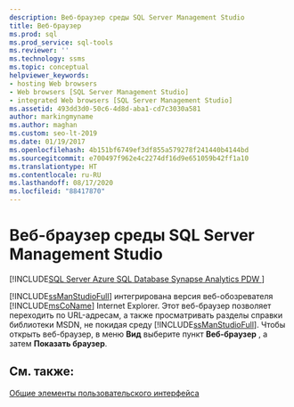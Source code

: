 ```yaml
---
description: Веб-браузер среды SQL Server Management Studio
title: Веб-браузер
ms.prod: sql
ms.prod_service: sql-tools
ms.reviewer: ''
ms.technology: ssms
ms.topic: conceptual
helpviewer_keywords:
- hosting Web browsers
- Web browsers [SQL Server Management Studio]
- integrated Web browsers [SQL Server Management Studio]
ms.assetid: 493dd3d0-50c6-4d8d-aba1-cd7c3030a581
author: markingmyname
ms.author: maghan
ms.custom: seo-lt-2019
ms.date: 01/19/2017
ms.openlocfilehash: 4b151bf6749ef3df855a579278f241440b4144bd
ms.sourcegitcommit: e700497f962e4c2274df16d9e651059b42ff1a10
ms.translationtype: HT
ms.contentlocale: ru-RU
ms.lasthandoff: 08/17/2020
ms.locfileid: "88417870"
---
```

# <a name="sql-server-management-studio-web-browser"></a>Веб-браузер среды SQL Server Management Studio

[!INCLUDE[SQL Server Azure SQL Database Synapse Analytics PDW ](../includes/applies-to-version/sql-asdb-asdbmi-asa-pdw.md)]

[!INCLUDE[ssManStudioFull](../includes/ssmanstudiofull-md.md)] интегрирована версия веб-обозревателя [!INCLUDE[msCoName](../includes/msconame_md.md)] Internet Explorer. Этот веб-браузер позволяет переходить по URL-адресам, а также просматривать разделы справки библиотеки MSDN, не покидая среду [!INCLUDE[ssManStudioFull](../includes/ssmanstudiofull-md.md)]. Чтобы открыть веб-браузер, в меню **Вид** выберите пункт **Веб-браузер** , а затем **Показать браузер**.

## <a name="see-also"></a>См. также:

[Общие элементы пользовательского интерфейса](../ssms/general-user-interface-elements.md)
